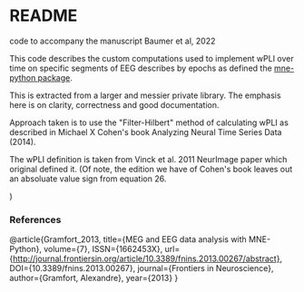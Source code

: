 # README


code to accompany the manuscript Baumer et al, 2022

This code describes the custom computations used to implement wPLI over time on specific segments
of EEG describes by epochs as defined the [mne-python package](https://mne.tools/stable/index.html).

This is extracted from a larger and messier private library. The emphasis here is on clarity, correctness and good documentation.

Approach taken is to use the "Filter-Hilbert" method of calculating wPLI as described in Michael X Cohen's book Analyzing Neural Time Series Data (2014).

The wPLI definition is taken from Vinck et al. 2011 NeurImage paper which original defined it.
(Of note, the edition we have of Cohen's book leaves out an absoluate value sign from equation 26.

)

### References
 @article{Gramfort_2013, title={MEG and EEG data analysis with MNE-Python}, volume={7}, ISSN={1662453X}, url={http://journal.frontiersin.org/article/10.3389/fnins.2013.00267/abstract}, DOI={10.3389/fnins.2013.00267}, journal={Frontiers in Neuroscience}, author={Gramfort, Alexandre}, year={2013} }

